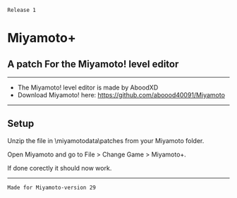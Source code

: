 `Release 1`
# Miyamoto+
## A patch For the Miyamoto! level editor

----------------------------------------------------------------

* The Miyamoto! level editor is made by AboodXD
* Download Miyamoto! here: https://github.com/aboood40091/Miyamoto

----------------------------------------------------------------

## Setup

Unzip the file in \miyamotodata\patches from your Miyamoto folder.

Open Miyamoto and go to File > Change Game > Miyamoto+.

If done corectly it should now work.

----------------------------------------------------------------

`Made for Miyamoto-version 29`
